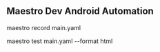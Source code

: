 ## Maestro Dev Android Automation

maestro record main.yaml

maestro test  main.yaml --format html  